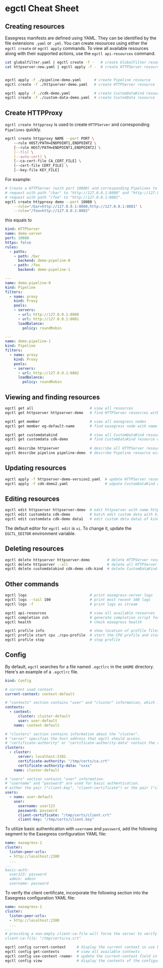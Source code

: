# egctl Cheat Sheet

## Creating resources

Easegress manifests are defined using YAML. They can be identified by the file extensions `.yaml` or `.yml`. You can create resources using either the `egctl create` or `egctl apply` commands. To view all available resources along with their supported actions, use the `egctl api-resources` command.

```bash
cat globalfilter.yaml | egctl create -f -   # create GlobalFilter resource from stdin
cat httpserver-new.yaml | egctl apply -f -  # create HTTPServer resource from stdin


egctl apply -f ./pipeline-demo.yaml      # create Pipeline resource
egctl create -f ./httpserver-demo.yaml   # create HTTPServer resource

egctl apply -f ./cdk-demo.yaml           # create CustomDataKind resource
egctl create -f ./custom-data-demo.yaml  # create CustomData resource
```

## Create HTTPProxy
`egctl create httpproxy` is used to create `HTTPServer` and corresponding `Pipelines` quickly.

```bash
egctl create httpproxy NAME --port PORT \ 
	--rule HOST/PATH=ENDPOINT1,ENDPOINT2 \
	[--rule HOST/PATH=ENDPOINT1,ENDPOINT2] \
	[--tls] \
	[--auto-cert] \
	[--ca-cert-file CA_CERT_FILE] \
	[--cert-file CERT_FILE] \
	[--key-file KEY_FILE]
```

For example: 

```bash
# Create a HTTPServer (with port 10080) and corresponding Pipelines to direct 
# request with path "/bar" to "http://127.0.0.1:8080" and "http://127.0.0.1:8081" and 
# request with path "/foo" to "http://127.0.0.1:8082".
egctl create httpproxy demo --port 10080 \
	--rule="/bar=http://127.0.0.1:8080,http://127.0.0.1:8081" \
	--rule="/foo=http://127.0.0.1:8082"
```

this equals to 
```yaml
kind: HTTPServer
name: demo-server
port: 10080
https: false
rules:
  - paths:
    - path: /bar
      backend: demo-pipeline-0
    - path: /foo
      backend: demo-pipeline-1

---
name: demo-pipeline-0
kind: Pipeline
filters:
  - name: proxy
    kind: Proxy
    pools:
    - servers:
      - url: http://127.0.0.1:8080
      - url: http://127.0.0.1:8081
      loadBalance:
        policy: roundRobin

---
name: demo-pipeline-1
kind: Pipeline
filters:
  - name: proxy
    kind: Proxy
    pools:
    - servers:
      - url: http://127.0.0.1:8082
      loadBalance:
        policy: roundRobin
```

## Viewing and finding resources 

```bash
egctl get all                          # view all resources
egctl get httpserver httpserver-demo   # find HTTPServer resources with name "httpserver-demo"

egctl get member                       # view all easegress nodes
egctl get member eg-default-name       # find easegress node with name "eg-default-name"

egctl get customdatakind               # view all CustomDataKind resources
egctl get customdata cdk-demo          # find CustomDataKind resource with name "cdk-demo"
 
egctl describe httpserver              # describe all HTTPServer resource 
egctl describe pipeline pipeline-demo  # describe Pipeline resource with name "pipeline-demo"
```

## Updating resources
```bash
egctl apply -f httpserver-demo-version2.yaml  # update HTTPServer resource
egctl apply -f cdk-demo2.yaml                 # udpate CustomDataKind resource
```

## Editing resources
```bash
egctl edit httpserver httpserver-demo  # edit httpserver with name httpserver-demo
egctl edit customdata cdk-demo         # batch edit custom data with kind cdk-demo
egctl edit customdata cdk-demo data1   # edit custom data data1 of kind cdk-demo
```
The default editor for `egctl edit` is `vi`. To change it, update the `EGCTL_EDITOR` environment variable.

## Deleting resources
```bash
egctl delete httpserver httpserver-demo        # delete HTTPServer resource with name "httpserver-demo"
egctl delete httpserver --all                  # delete all HTTPServer resources
egctl delete customdatakind cdk-demo cdk-kind  # delete CustomDataKind resources named "cdk-demo" and "cdk-kind"
```

## Other commands
```bash
egctl logs                             # print easegress-server logs
egctl logs --tail 100                  # print most recent 100 logs
egctl logs -f                          # print logs as stream

egctl api-resources                    # view all available resources 
egctl completion zsh                   # generate completion script for zsh
egctl health                           # check easegress health

egctl profile info                     # show location of profile files
egctl profile start cpu ./cpu-profile  # start the CPU profile and store the output in the ./cpu-profile file
egctl profile stop                     # stop profile
```

## Config

By default, `egctl` searches for a file named `.egctlrc` in the `$HOME` directory. Here's an example of a `.egctlrc` file.

```yaml
kind: Config

# current used context.
current-context: context-default

# "contexts" section contains "user" and "cluster" information, which informs egctl about which "user" should be used to access a specific "cluster".
contexts:
  - context:
      cluster: cluster-default
      user: user-default
    name: context-default

# "clusters" section contains information about the "cluster".
# "server" specifies the host address that egctl should access.
# "certificate-authority" or "certificate-authority-data" contain the root certificate authority that the client uses to verify server certificates.
clusters:
  - cluster:
      server: localhost:2381
      certificate-authority: "/tmp/certs/ca.crt" 
      certificate-authority-data: "xxxx"
    name: cluster-default

# "users" section contains "user" information.
# "username" and "password" are used for basic authentication.
# either the pair ("client-key", "client-certificate") or the pair ("client-key-data", "client-certificate-data") contains the client certificate.
users:
  - name: user-default
    user:
      username: user123
      password: password
      client-certificate: "/tmp/certs/client.crt"
      client-key: "/tmp/certs/client.key"
```

To utilize basic authentication with `username` and `password`, add the following segment to the Easegress configuration YAML file:

```yaml
name: easegress-1
cluster:
  listen-peer-urls:
  - http://localhost:2380
  ...
...
basic-auth:
  user123: password
  admin: admin
  username: password
```

To verify the client certificate, incorporate the following section into the Easegress configuration YAML file:

```yaml
name: easegress-1
cluster:
  listen-peer-urls:
  - http://localhost:2380
  ...
...
# providing a non-empty client-ca-file will force the server to verify the client certificate.
client-ca-file: "/tmp/certs/ca.crt"
```

```bash
egctl config current-context     # display the current context in use by egctl
egctl config get-contexts        # view all available contexts
egctl config use-context <name>  # update the current-context field in the .egctlrc file to <name>
egctl config view                # display the contents of the configuration file
```
